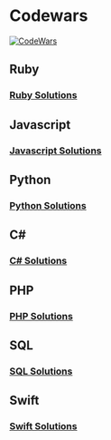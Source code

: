 # Codewars

[![CodeWars](https://www.codewars.com/users/adrian.eyre/badges/large)](https://www.codewars.com/users/adrian.eyre "My Honor Badge")

## Ruby
### [Ruby Solutions](Ruby/ruby.md)

## Javascript
### [Javascript Solutions](Javascript/Javascript.md)

## Python
### [Python Solutions](Python/Python.md)

## C#
### [C# Solutions](CSharp/CSharp.md)

## PHP
### [PHP Solutions](PHP/PHP.md)

## SQL
### [SQL Solutions](SQL/SQL.md)

## Swift
### [Swift Solutions](Swift/Swift.md)
